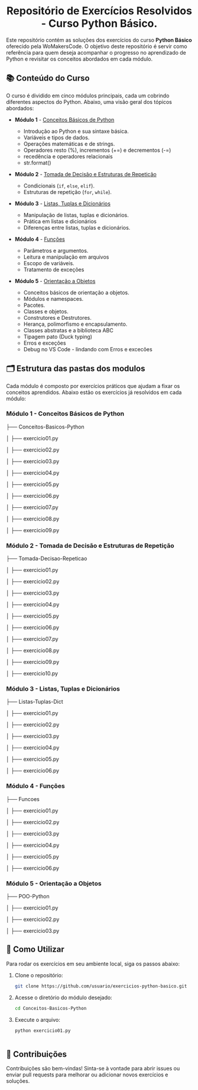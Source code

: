 <h1 align="center">Repositório de Exercícios Resolvidos - Curso Python Básico.</h1>

Este repositório contém as soluções dos exercícios do curso **Python Básico** oferecido pela WoMakersCode. O objetivo deste repositório é servir como referência para quem deseja acompanhar o progresso no aprendizado de Python e revisitar os conceitos abordados em cada módulo.

## 📚 Conteúdo do Curso

O curso é dividido em cinco módulos principais, cada um cobrindo diferentes aspectos do Python. Abaixo, uma visão geral dos tópicos abordados:

- **Módulo 1** - [Conceitos Básicos de Python]()
  - Introdução ao Python e sua sintaxe básica.
  - Variáveis e tipos de dados.
  - Operações matemáticas e de strings.
  - Operadores resto (%), incrementos (+=) e decrementos (-=)
  - recedência e operadores relacionais
  - str.format()
  
- **Módulo 2** - [Tomada de Decisão e Estruturas de Repetição]()
  - Condicionais (`if`, `else`, `elif`).
  - Estruturas de repetição (`for`, `while`).
  
- **Módulo 3** - [Listas, Tuplas e Dicionários]()
  - Manipulação de listas, tuplas e dicionários.
  - Prática em listas e dicionários
  - Diferenças entre listas, tuplas e dicionários.
  
- **Módulo 4** - [Funções]()
  - Parâmetros e argumentos.
  - Leitura e manipulação em arquivos
  - Escopo de variáveis.
  - Tratamento de exceções
  
- **Módulo 5** - [Orientação a Objetos]()
  - Conceitos básicos de orientação a objetos.
  - Módulos e namespaces.
  - Pacotes.
  - Classes e objetos.
  - Construtores e Destrutores.
  - Herança, polimorfismo e encapsulamento.
  - Classes abstratas e a biblioteca ABC
  - Tipagem pato (Duck typing)
  - Erros e exceções
  - Debug no VS Code - lindando com Erros e excecões
    

## 🗂 Estrutura das pastas dos modulos

Cada módulo é composto por exercícios práticos que ajudam a fixar os conceitos aprendidos. Abaixo estão os exercícios já resolvidos em cada módulo:

### Módulo 1 - Conceitos Básicos de Python

├── Conceitos-Basicos-Python

│   ├── exercicio01.py

│   ├── exercicio02.py

│   ├── exercicio03.py

│   ├── exercicio04.py

│   ├── exercicio05.py

│   ├── exercicio06.py

│   ├── exercicio07.py

│   ├── exercicio08.py

│   ├── exercicio09.py


### Módulo 2 - Tomada de Decisão e Estruturas de Repetição

├── Tomada-Decisao-Repeticao

│   ├── exercicio01.py

│   ├── exercicio02.py

│   ├── exercicio03.py

│   ├── exercicio04.py

│   ├── exercicio05.py

│   ├── exercicio06.py

│   ├── exercicio07.py

│   ├── exercicio08.py

│   ├── exercicio09.py

│   ├── exercicio10.py


### Módulo 3 - Listas, Tuplas e Dicionários

├── Listas-Tuplas-Dict

│   ├── exercicio01.py

│   ├── exercicio02.py

│   ├── exercicio03.py

│   ├── exercicio04.py

│   ├── exercicio05.py

│   ├── exercicio06.py

### Módulo 4 - Funções

├── Funcoes

│   ├── exercicio01.py

│   ├── exercicio02.py

│   ├── exercicio03.py

│   ├── exercicio04.py

│   ├── exercicio05.py

│   ├── exercicio06.py

### Módulo 5 - Orientação a Objetos

├── POO-Python

│   ├── exercicio01.py

│   ├── exercicio02.py

│   ├── exercicio03.py



## 🚀 Como Utilizar

Para rodar os exercícios em seu ambiente local, siga os passos abaixo:

1. Clone o repositório:
   ```bash
   git clone https://github.com/usuario/exercicios-python-basico.git
   
1. Acesse o diretório do módulo desejado:
   ```bash
   cd Conceitos-Basicos-Python
   
3. Execute o arquivo:
   ```bash
   python exercicio01.py



## 📝 Contribuições
  Contribuições são bem-vindas! Sinta-se à vontade para abrir issues ou enviar pull requests para melhorar ou adicionar novos exercícios e soluções.

